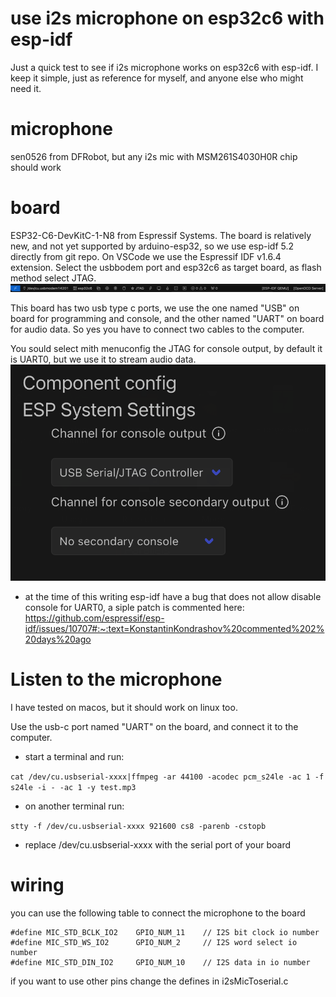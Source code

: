 # use i2s microphone on esp32c6 with esp-idf

Just a quick test to see if i2s microphone works on esp32c6 with esp-idf.
I keep it simple, just as reference for myself, and anyone else who might need it.

# microphone
sen0526 from DFRobot, but any i2s mic with MSM261S4030H0R chip should work

# board
ESP32-C6-DevKitC-1-N8 from Espressif Systems. The board is relatively new, and not yet supported by arduino-esp32, so we use esp-idf 5.2 directly from git repo. 
On VSCode we use the Espressif IDF v1.6.4 extension.
Select the usbbodem port and esp32c6 as target board, as flash method select JTAG.
![Board Config](/doc/idfconfig.png)

This board has two usb type c ports, we use the one named "USB" on board for programming and console, and the other named "UART" on board for audio data.
So yes you have to connect two cables to the computer.

You sould select mith menuconfig the JTAG for console output, by default it is UART0, but we use it to stream audio data.
![Console Config](/doc/consoleOutput.png)

* at the time of this writing esp-idf have a bug that does not allow disable console for UART0, a siple patch is commented here: https://github.com/espressif/esp-idf/issues/10707#:~:text=KonstantinKondrashov%20commented%202%20days%20ago

# Listen to the microphone

I have tested on macos, but it should work on linux too.

Use the usb-c port named "UART" on the board, and connect it to the computer. 

- start a terminal and run:

`cat /dev/cu.usbserial-xxxx|ffmpeg -ar 44100 -acodec pcm_s24le -ac 1 -f s24le -i - -ac 1 -y test.mp3`

- on another terminal run:

`stty -f /dev/cu.usbserial-xxxx 921600 cs8 -parenb -cstopb`

* replace /dev/cu.usbserial-xxxx with the serial port of your board

# wiring
you can use the following table to connect the microphone to the board

```
#define MIC_STD_BCLK_IO2    GPIO_NUM_11    // I2S bit clock io number
#define MIC_STD_WS_IO2      GPIO_NUM_2     // I2S word select io number
#define MIC_STD_DIN_IO2     GPIO_NUM_10    // I2S data in io number
```

 if you want to use other pins change the defines in i2sMicToserial.c
